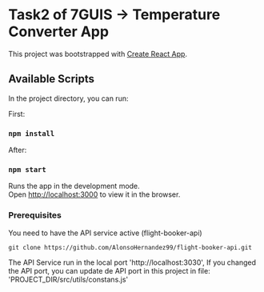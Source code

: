# Task2 of 7GUIS -> Temperature Converter App

This project was bootstrapped with [Create React App](https://github.com/facebook/create-react-app).

## Available Scripts

In the project directory, you can run:

First:

### `npm install`

After:
### `npm start`

Runs the app in the development mode.\
Open [http://localhost:3000](http://localhost:3000) to view it in the browser.

### Prerequisites
You need to have the API service active (flight-booker-api)

```
git clone https://github.com/AlonsoHernandez99/flight-booker-api.git

```
The API Service run in the local port 'http://localhost:3030', If you changed the API port, you can update de API port in this project in file: 'PROJECT_DIR/src/utils/constans.js'